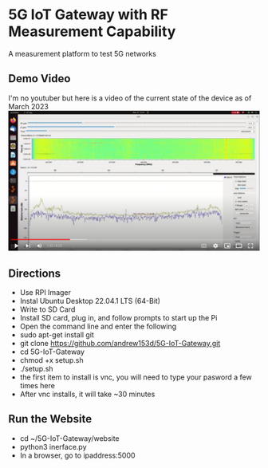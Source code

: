 # 5G IoT Gateway with RF Measurement Capability
A measurement platform to test 5G networks

## Demo Video
I'm no youtuber but here is a video of the current state of the device as of March 2023
[![5G Demo](media/screenshot_youtube.png)](https://youtu.be/Gw4qhBvPAFY)

## Directions
* Use RPI Imager
* Instal Ubuntu Desktop 22.04.1 LTS (64-Bit)
* Write to SD Card
* Install SD card, plug in, and follow prompts to start up the Pi
* Open the command line and enter the following
* sudo apt-get install git
* git clone https://github.com/andrew153d/5G-IoT-Gateway.git
* cd 5G-IoT-Gateway
* chmod +x setup.sh
* ./setup.sh
* the first item to install is vnc, you will need to type your pasword a few times here
* After vnc installs, it will take ~30 minutes

## Run the Website
* cd ~/5G-IoT-Gateway/website
* python3 inerface.py
* In a browser, go to ipaddress:5000
